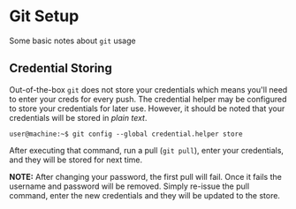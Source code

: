 # Git Setup
Some basic notes about `git` usage

## Credential Storing
Out-of-the-box `git` does not store your credentials which means you'll need to enter your creds for every push. The credential helper may be configured to store your credentials for later use. However, it should be noted that your credentials will be stored in _plain text_.

`user@machine:~$ git config --global credential.helper store`

After executing that command, run a pull (`git pull`), enter your credentials, and they will be stored for next time.

__NOTE:__ After changing your password, the first pull will fail. Once it fails the username and password will be removed. Simply re-issue the pull command, enter the new credentials and they will be updated to the store.

